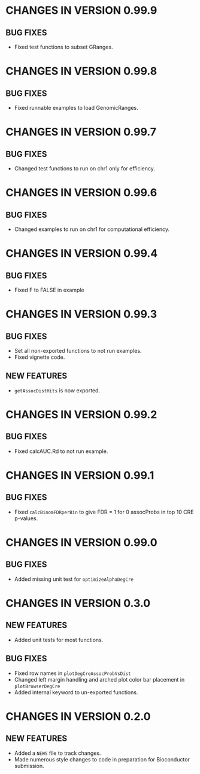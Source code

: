 # CHANGES IN VERSION 0.99.9
## BUG FIXES

* Fixed test functions to subset GRanges.

# CHANGES IN VERSION 0.99.8
## BUG FIXES

* Fixed runnable examples to load GenomicRanges.

# CHANGES IN VERSION 0.99.7
## BUG FIXES

* Changed test functions to run on chr1 only for efficiency.

# CHANGES IN VERSION 0.99.6
## BUG FIXES

* Changed examples to run on chr1 for computational efficiency.

# CHANGES IN VERSION 0.99.4
## BUG FIXES

* Fixed F to FALSE in example

# CHANGES IN VERSION 0.99.3
## BUG FIXES

* Set all non-exported functions to not run examples.
* Fixed vignette code.

## NEW FEATURES

* `getAssocDistHits` is now exported.

# CHANGES IN VERSION 0.99.2
## BUG FIXES

* Fixed calcAUC.Rd to not run example.

# CHANGES IN VERSION 0.99.1
## BUG FIXES

* Fixed `calcBinomFDRperBin` to give FDR = 1 for 0 assocProbs in top 10 CRE p-values.

# CHANGES IN VERSION 0.99.0
## BUG FIXES

* Added missing unit test for `optimizeAlphaDegCre`

# CHANGES IN VERSION 0.3.0
## NEW FEATURES

* Added unit tests for most functions.

## BUG FIXES

* Fixed row names in `plotDegCreAssocProbVsDist`
* Changed left margin handling and arched plot color bar placement in 
`plotBrowserDegCre`
* Added internal keyword to un-exported functions.

# CHANGES IN VERSION 0.2.0
## NEW FEATURES

* Added a `NEWS` file to track changes.
* Made numerous style changes to code in preparation for Bioconductor submission.
